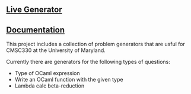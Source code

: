 ## [Live Generator](https://nmittu.github.io/330-problem-generator)
## [Documentation](https://nmittu.github.io/330-problem-generator/docs/330_problem_generator/)

This project includes a collection of problem generators that are usful for CMSC330 at the University of Maryland.

Currently there are generators for the following types of questions:
- Type of OCaml expression
- Write an OCaml function with the given type
- Lambda calc beta-reduction
